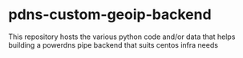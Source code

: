 # pdns-custom-geoip-backend
This repository hosts the various python code and/or data that helps building a powerdns pipe backend that suits centos infra needs
